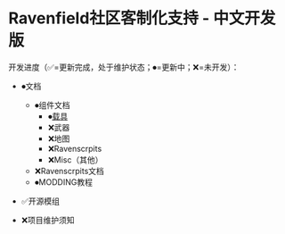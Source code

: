# Ravenfield社区客制化支持 - 中文开发版

开发进度（✅=更新完成，处于维护状态；⏺=更新中；❌=未开发）：

- ⏺文档
    - ⏺组件文档
        - ⏺[载具](/Documents/Components/Vehicle/README.md)
        - ❌武器
        - ❌地图
        - ❌Ravenscrpits
        - ❌Misc（其他）
    - ❌Ravenscrpits文档
    - ⏺MODDING教程
- ✅开源模组

- ❌项目维护须知

